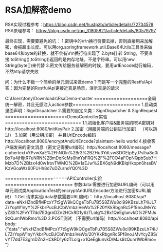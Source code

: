 RSA加解密demo
======
RSA实现过程参考：https://blog.csdn.net/hustpzb/article/details/72734578   
RSA原理参考： https://blog.csdn.net/qq_31805821/article/details/80579797

最终实现，需要要避免的坑：
1.密钥中的\r\n换行符要去掉，否则直接用来加解密，会报超出长度。可以用org.springframework.util.Base64Utils工具类来做base64和byte的转换，就不会有\r\n换行符出现了
2.byte[] 转 String，不要直接.toString(),toString()返回的是内存地址，不是字符串。可以用new String(byte[])来代替
3.密文传给服务器解密的时候，要用urlEncode就行编码，不然http请求失败


问：为什么不做一个简单的单元测试来做demo？而是写一个完整的RestfulApi
答：因为完整的RestfulApi更接近真是场景，演示真是的请求


C:\Users\tony\Downloads\RsaDemo-master
===================全局统一解密，并且无感注入action参数========================
1.启动类里面声明：SignDispatcher
2.需要的自定义类：SignDispatcher & SignRequest
======================DemoController实验===========================
1.1.初始化客户端&服务端的RSA密钥对 http://localhost:8080/initKeyPair
2.加密（用服务端的公钥进行加密）    （可以跳过）
3.加密（用公钥加密） 并且UrlEncode编码  http://localhost:8080/encryptAndUrlEncode?plaintext=hello world
4.接收客户端发来的密文消息（密文记得要url编码）http://localhost:8080/message?ciphertext=YPvwXaE%2FhNOln%2Br3%2BZHu3YdLvwSDGEtpEyJ7slha8o0iBx7u4jHIjtR7uNRN%2BmDqKcMs0hnYsFRQ%2F%2F0O4aFOpNQpbSub7HMzb7D%2BIzx4d0w1rovTWMO%2Bv1aEJw%2BX6qN9dKBIqHkopn6hssBVKzVGoaWz60FUHh8d7uDZurnoYQ0%3D

======================APIController实验========================
参数data:需要进行加密&URL编码（可以用单元测试类ApplicationTest的encryptAndURLEncoder方法进行加密&URL编码）
1.Get 请求实验(data参数需要URL编码)： http://localhost:8080/api?data=eNxHZndBfMPcxY7tSgW9kQCgeTbFu7B5S8ZWu8cI99KBzuLh74iJL7ZrYopW1nyY%2FkbrPucBJCbiVmbziVeWo%2F20YKkRbgnRc5Pf8noJMvYcyZ8S%2FvYT7dd7E3grnDZn2HCkRD1y6zTLoIg%2Bx1QeEgIunvkD%2FMJs9zQum1WbRmo%3D
2.POST测试 （不需要url编码）http://localhost:8080/api     body:{"data":"eNxHZndBfMPcxY7tSgW9kQCgeTbFu7B5S8ZWu8cI99KBzuLh74iJL7ZrYopW1nyY/kbrPucBJCbiVmbziVeWo/20YKkRbgnRc5Pf8noJMvYcyZ8S/vYT7dd7E3grnDZn2HCkRD1y6zTLoIg+x1QeEgIunvkD/MJs9zQum1WbRmo="}  


